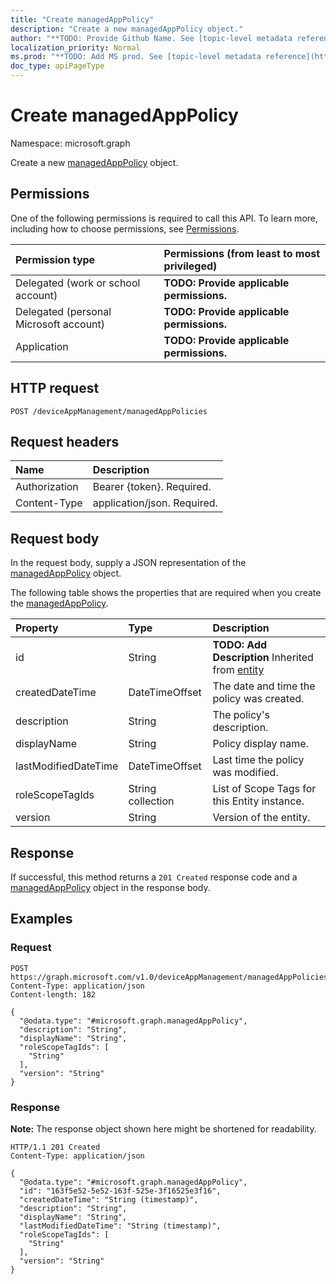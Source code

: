```yaml
---
title: "Create managedAppPolicy"
description: "Create a new managedAppPolicy object."
author: "**TODO: Provide Github Name. See [topic-level metadata reference](https://msgo.azurewebsites.net/add/document/guidelines/metadata.html#topic-level-metadata)**"
localization_priority: Normal
ms.prod: "**TODO: Add MS prod. See [topic-level metadata reference](https://msgo.azurewebsites.net/add/document/guidelines/metadata.html#topic-level-metadata)**"
doc_type: apiPageType
---
```


# Create managedAppPolicy
Namespace: microsoft.graph



Create a new [managedAppPolicy](../resources/managedapppolicy.md) object.

## Permissions
One of the following permissions is required to call this API. To learn more, including how to choose permissions, see [Permissions](/graph/permissions-reference).

|Permission type|Permissions (from least to most privileged)|
|:---|:---|
|Delegated (work or school account)|**TODO: Provide applicable permissions.**|
|Delegated (personal Microsoft account)|**TODO: Provide applicable permissions.**|
|Application|**TODO: Provide applicable permissions.**|

## HTTP request

<!-- {
  "blockType": "ignored"
}
-->
``` http
POST /deviceAppManagement/managedAppPolicies
```

## Request headers
|Name|Description|
|:---|:---|
|Authorization|Bearer {token}. Required.|
|Content-Type|application/json. Required.|

## Request body
In the request body, supply a JSON representation of the [managedAppPolicy](../resources/managedapppolicy.md) object.

The following table shows the properties that are required when you create the [managedAppPolicy](../resources/managedapppolicy.md).

|Property|Type|Description|
|:---|:---|:---|
|id|String|**TODO: Add Description** Inherited from [entity](../resources/entity.md)|
|createdDateTime|DateTimeOffset|The date and time the policy was created.|
|description|String|The policy's description.|
|displayName|String|Policy display name.|
|lastModifiedDateTime|DateTimeOffset|Last time the policy was modified.|
|roleScopeTagIds|String collection|List of Scope Tags for this Entity instance.|
|version|String|Version of the entity.|



## Response

If successful, this method returns a `201 Created` response code and a [managedAppPolicy](../resources/managedapppolicy.md) object in the response body.

## Examples

### Request
<!-- {
  "blockType": "request",
  "name": "create_managedapppolicy_from_"
}
-->
``` http
POST https://graph.microsoft.com/v1.0/deviceAppManagement/managedAppPolicies
Content-Type: application/json
Content-length: 182

{
  "@odata.type": "#microsoft.graph.managedAppPolicy",
  "description": "String",
  "displayName": "String",
  "roleScopeTagIds": [
    "String"
  ],
  "version": "String"
}
```


### Response
**Note:** The response object shown here might be shortened for readability.
<!-- {
  "blockType": "response",
  "truncated": true,
  "@odata.type": "microsoft.graph.managedAppPolicy"
}
-->
``` http
HTTP/1.1 201 Created
Content-Type: application/json

{
  "@odata.type": "#microsoft.graph.managedAppPolicy",
  "id": "163f5e52-5e52-163f-525e-3f16525e3f16",
  "createdDateTime": "String (timestamp)",
  "description": "String",
  "displayName": "String",
  "lastModifiedDateTime": "String (timestamp)",
  "roleScopeTagIds": [
    "String"
  ],
  "version": "String"
}
```

